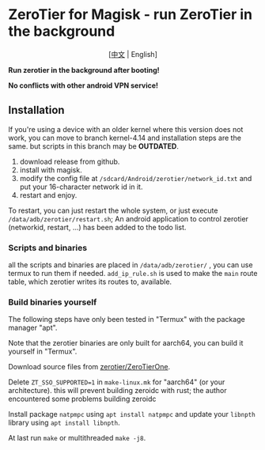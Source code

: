 # ZeroTier for Magisk - run ZeroTier in the background

<div align="center">

[[中文](https://github.com/eventlOwOp/zerotier-magisk/blob/master/README_ZH.md) | English]

</div>
  
**Run zerotier in the background after booting!**

**No conflicts with other android VPN service!**

## Installation
If you're using a device with an older kernel where this version does not work, you can move to branch kernel-4.14 and installation steps are the same.
but scripts in this branch may be **OUTDATED**.

1. download release from github.
2. install with magisk.
3. modify the config file at `/sdcard/Android/zerotier/network_id.txt` and put your 16-character network id in it.
4. restart and enjoy.

To restart, you can just restart the whole system, or just execute `/data/adb/zerotier/restart.sh`; An android application to control zerotier (networkid, restart, ...) has been added to the todo list.

### Scripts and binaries

all the scripts and binaries are placed in `/data/adb/zerotier/` , you can use termux to run them if needed.
`add_ip_rule.sh` is used to make the `main` route table, which zerotier writes its routes to, available.

### Build binaries yourself

The following steps have only been tested in "Termux" with the package manager "apt".

Note that the zerotier binaries are only built for aarch64, you can build it yourself in "Termux".

Download source files from [zerotier/ZeroTierOne](https://www.github.com/zerotier/ZeroTierOne).

Delete `ZT_SSO_SUPPORTED=1` in `make-linux.mk` for "aarch64" (or your architecture). this will prevent building zeroidc with rust; the author encountered some problems building zeroidc

Install package `natpmpc` using `apt install natpmpc` and update your `libnpth` library using `apt install libnpth`.

At last run `make` or multithreaded `make -j8`.
